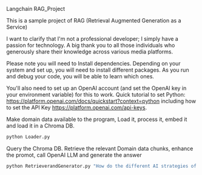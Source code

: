 Langchain RAG_Project

This is a sample project of RAG (Retrieval Augmented Generation as a Service)

I want to clarify that I'm not a professional developer; I simply have a passion for technology. A big thank you to all those individuals who generously share their knowledge across various media platforms.

Please note you will need to Install dependencies. Depending on your system and set up, you will need to install different packages.
As you run and debug your code, you will be able to learn which ones.

You'll also need to set up an OpenAI account (and set the OpenAI key in your environment variable) for this to work. Quick tutorial to set Python: https://platform.openai.com/docs/quickstart?context=python including how to set the API Key https://platform.openai.com/api-keys.


Make domain data available to the program, Load it, process it, embed it and load it in a Chroma DB.

```python
python Loader.py
```

Query the Chroma DB. Retrieve the relevant Domain data chunks, enhance the promot, call OpenAI LLM
and generate the answer 

```python
python RetrieverandGenerator.py "How do the different AI strategies of Cisco, Amazon, Alphabet and Meta compare?"
```

